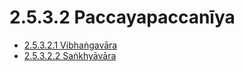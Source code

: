 

# 2.5.3.2 Paccayapaccanīya

* [2.5.3.2.1 Vibhaṅgavāra](2.5.3.2/2.5.3.2.1.md)
* [2.5.3.2.2 Saṅkhyāvāra](2.5.3.2/2.5.3.2.2.md)




